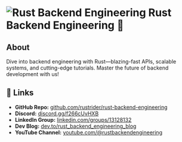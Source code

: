 # ![Rust Backend Engineering](https://yt3.googleusercontent.com/HJWIuJzEQrTcXaHAtbe63rwnYzdfsAvMcGVm2WYBD2uxlTdPSVzwybM7TpRXF_VwZqjRfVskDKg=s160-c-k-c0x00ffffff-no-rj) Rust Backend Engineering 🚀  

## About  
Dive into backend engineering with Rust—blazing-fast APIs, scalable systems, and cutting-edge tutorials. Master the future of backend development with us!  

## 🔗 Links  

- **GitHub Repo:** [github.com/rustrider/rust-backend-engineering](https://github.com/rustrider/rust-backend-engineering)  
- **Discord:** [discord.gg/f266cUvHXB](https://discord.gg/f266cUvHXB)  
- **LinkedIn Group:** [linkedin.com/groups/13128132](https://linkedin.com/groups/13128132)  
- **Dev Blog:** [dev.to/rust_backend_engineering_blog](https://dev.to/rust_backend_engineering_blog)  
- **YouTube Channel:** [youtube.com/@rustbackendengineering](https://www.youtube.com/@rustbackendengineering)  

